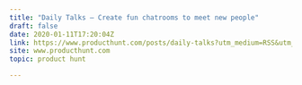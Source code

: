 ```yaml
---
title: "Daily Talks — Create fun chatrooms to meet new people"
draft: false
date: 2020-01-11T17:20:04Z
link: https://www.producthunt.com/posts/daily-talks?utm_medium=RSS&utm_source=hune
site: www.producthunt.com
topic: product hunt  

---
```

